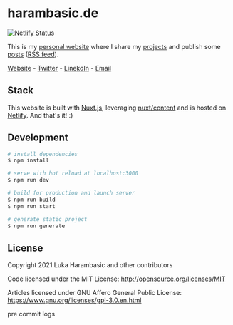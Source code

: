 # harambasic.de

[![Netlify Status](https://api.netlify.com/api/v1/badges/597ee66d-d1f5-4205-bb90-0c75a3e1e8a5/deploy-status)](https://app.netlify.com/sites/harambasic/deploys)

This is my [personal website](https://harambasic.de) where I share my [projects](https://harambasic.de/projects) and publish some [posts](https://harambasic.de/posts) ([RSS feed](https://harambasic.de/posts/rss.xml)). 

[Website](https://harambasic.de) - [Twitter](https://twitter.com/luka_harambasic) - [LinekdIn](https://www.linkedin.com/in/harambasic/) - [Email](mailto:hi@harambasic.de)

## Stack

This website is built with [Nuxt.js](https://nuxtjs.org), leveraging [nuxt/content](https://content.nuxtjs.org/) and is hosted on [Netlify](https://www.netlify.com/). And that's it! :)

## Development

```bash
# install dependencies
$ npm install

# serve with hot reload at localhost:3000
$ npm run dev

# build for production and launch server
$ npm run build
$ npm run start

# generate static project
$ npm run generate
```

## License

Copyright 2021 Luka Harambasic and other contributors

Code licensed under the MIT License: http://opensource.org/licenses/MIT

Articles licensed under GNU Affero General Public License: https://www.gnu.org/licenses/gpl-3.0.en.html

pre commit logs
